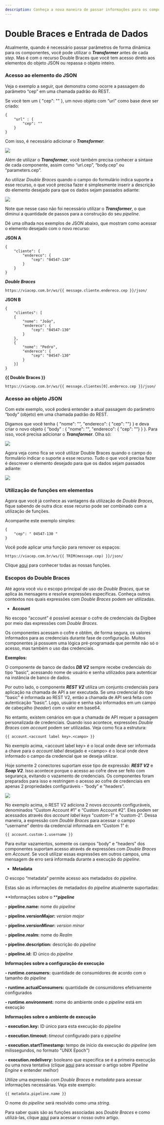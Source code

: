 ```yaml
---
description: Conheça a nova maneira de passar informações para os componentes.
---
```


# Double Braces e Entrada de Dados

Atualmente, quando é necessário passar parâmetros de forma dinâmica para os componentes, você pode utilizar o _**Transformer**_ antes de cada _step_. Mas é com o recurso Double Braces que você tem acesso direto aos elementos do objeto JSON ou repassa o objeto inteiro.

### Acesso ao elemento do JSON <a href="#acesso-ao-elemento-do-json" id="acesso-ao-elemento-do-json"></a>

Veja o exemplo a seguir, que demonstra como ocorre a passagem do parâmetro “cep” em uma chamada padrão do REST.

Se você tem um { "cep": "" }, um novo objeto com “url” como base deve ser criado:

```
{ 
    "url" : { 
        "cep": "" 
    } 
}
```

Com isso, é necessário adicionar o _**Transformer**_:

![](<../../.gitbook/assets/01 (25).png>)

Além de utilizar o _**Transformer**_, você também precisa conhecer a sintaxe de cada componente, assim como “url.cep”, “body.cep” ou “parameters.cep”.

Ao utilizar _Double Braces_ quando o campo do formulário indica suporte a esse recurso, o que você precisa fazer é simplesmente inserir a descrição do elemento desejado para que os dados sejam passados adiante:

![](<../../.gitbook/assets/02 (10).png>)

Note que nesse caso não foi necessário utilizar o _**Transformer**_, o que diminui a quantidade de passos para a construção do seu _pipeline_.

Dê uma olhada nos exemplos de JSON abaixo, que mostram como acessar o elemento desejado com o novo recurso:

**JSON A**

```
{
    "cliente": {
        "endereco": {
            "cep": "04547-130"
        }
    }
}
```

_**Double Braces**_

```
https://viacep.com.br/ws/{{ message.cliente.endereco.cep }}/json/
```

**JSON B**

```
{
    "clientes": [
    {
        "nome": "João",
        "endereco": {
            "cep": "04547-130"
        }
    },
    {
        "nome": "Pedro",
        "endereco": {
            "cep": "04547-130"
        }
    }]
}
```

**\{{ Double Braces \}}**

```
https://viacep.com.br/ws/{{ message.clientes[0].endereco.cep }}/json/
```

### Acesso ao objeto JSON <a href="#acesso-ao-objeto-json" id="acesso-ao-objeto-json"></a>

Com este exemplo, você poderá entender a atual passagem do parâmetro “body” (objeto) em uma chamada padrão do REST.

Digamos que você tenha { "nome": "", "endereco": { "cep": ""} } e deva criar o novo objeto { "body" : { "nome": "", "endereco": { "cep": ""} } }. Para isso, você precisa adicionar o _**Transformer**_. Olha só:

![](<../../.gitbook/assets/03 (4).png>)

Agora veja como fica se você utilizar Double Braces quando o campo do formulário indicar o suporte a esse recurso. Tudo o que você precisa fazer é descrever o elemento desejado para que os dados sejam passados adiante:

![](<../../.gitbook/assets/04 (12).png>)

### Utilização de funções em elementos <a href="#utilizao-de-funes-em-elementos" id="utilizao-de-funes-em-elementos"></a>

Agora que você já conhece as vantagens da utilização de _Double Braces_, fique sabendo de outra dica: esse recurso pode ser combinado com a utilização de funções.

Acompanhe este exemplo simples:

```
{
    "cep": " 04547-130 "
}
```

Você pode aplicar uma função para remover os espaços:

```
https://viacep.com.br/ws/{{ TRIM(message.cep) }}/json/
```

Clique [aqui](./) para conhecer todas as nossas funções.

### Escopos do Double Braces <a href="#escopos-do-double-braces" id="escopos-do-double-braces"></a>

Até agora você viu o escopo principal de uso de _Double Braces_, que se aplica às mensagens e resolve expressões específicas. Conheça outros contextos nos quais expressões com _Double Braces_ podem ser utilizadas.

* **Account**

No escopo “account” é possível acessar o cofre de credenciais da Digibee por meio das expressões com _Double Braces_.

Os componentes acessam o cofre e obtêm, de forma segura, os valores informados para as credenciais durante fase de configuração. Muitos componentes já possuem uma lógica pré-programada que permite não só o acesso, mas também o uso das credenciais.

**Exemplos:**

O componente de banco de dados _**DB V2**_ sempre recebe credenciais do tipo "basic", acessando nome de usuário e senha utilizados para autenticar na instância de banco de dados.

Por outro lado, o componente _**REST V2**_ utiliza um conjunto credenciais para aplicação na chamada de API a ser executada. Se uma credencial do tipo "basic" é informada ao REST V2, então a chamada de API será feita com autenticação “basic”. Logo, usuário e senha são informados em um campo de cabeçalho (_header_) com o valor em base64.

No entanto, existem cenários em que a chamada de API requer a passagem personalizada de credenciais. Quando isso acontece, expressões _Double Braces_ com _account_ podem ser utilizadas. Veja como fica a estrutura:

```
{{ account.<account label key>.<campo> }}
```

No exemplo acima, \<account label key> é o local onde deve ser informada a chave para o _account label_ desejado e \<campo> é o local onde deve informado o campo da credencial que se deseja utilizar.

Hoje somente 2 conectores suportam esse tipo de expressão: _**REST V2**_ e _**Soap V2**_. Isso acontece porque o acesso ao cofre deve ser feito com segurança, evitando o vazamento de credenciais. Os componentes foram preparados para isso e restringem o acesso ao cofre de credenciais em apenas 2 propriedades configuráveis - “body” e "headers".

![](<../../.gitbook/assets/05 (6).png>)

No exemplo acima, o REST V2 adiciona 2 novos _accounts_ configuráveis, denominados “Custom Account #1” e “Custom Account #2”. Eles podem ser acessados através dos _account label keys_ "custom-1" e "custom-2". Dessa maneira, a expressão com _Double Braces_ para acessar o campo “username” dentro da credencial informada em “Custom 1” é:

```
{{ account.custom-1.username }}
```

Para evitar vazamentos, somente os campos "body" e "headers" dos componentes suportam acesso através de expressões com _Double Braces_ em _Account_. Se você utilizar essas expressões em outros campos, uma mensagem de erro será informada durante a execução do _pipeline_.

* **Metadata**

O escopo “metadata” permite acesso aos metadados do _pipeline_.

Estas são as informações de metadados do _pipeline_ atualmente suportadas:

**Informações sobre o **_**pipeline**_

\- **pipeline.name:** nome do _pipeline_

\- **pipeline.versionMajor:** _version major_

\- **pipeline.versionMinor:** _version minor_

\- **pipeline.realm:** nome do _Realm_

**- pipeline.description:** descrição do _pipeline_

\- **pipeline.id:** ID único do _pipeline_

**Informações sobre a configuração de execução**

**- runtime.consumers:** quantidade de consumidores de acordo com o tamanho do _pipeline_

**- runtime.actualConsumers:** quantidade de consumidores efetivamente configurados

**- runtime.environment:** nome do ambiente onde o _pipeline_ está em execução

**Informações sobre o ambiente de execução**

**- execution.key:** ID único para esta execução do _pipeline_

**- execution.timeout:** _timeout_ configurado para o _pipeline_

**- execution.startTimestamp:** tempo de início da execução do _pipeline_ (em milissegundos, no formato "UNIX Epoch")

**- execution.redelivery:** booleano que especifica se é a primeira execução ou uma nova tentativa (clique [aqui](../../plataforma/pipeline-engine.md) para acessar o artigo sobre _Pipeline Engine_ e entender melhor)

Utilize uma expressão com _Double Braces_ e _metadata_ para acessar informações necessárias. Veja este exemplo:

```
{{ metadata.pipeline.name }}
```

O nome do _pipeline_ será resolvido como uma _string_.

Para saber quais são as funções associadas aos _Double Braces_ e como utilizá-las, clique [aqui](./) para acessar o nosso outro artigo.
